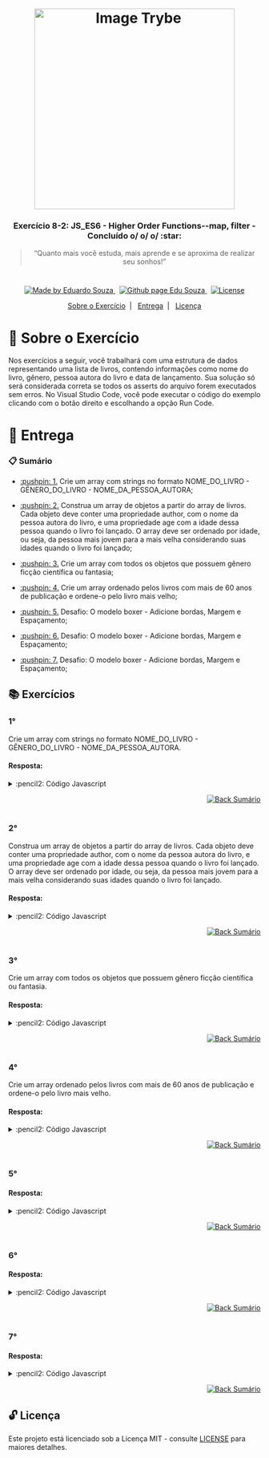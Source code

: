 <h1 align="center">
    <img alt="Image Trybe" src="https://i.ibb.co/d4W2x4g/trybe.png" width="400px" />
</h1>

<h3 align="center">
  Exercício 8-2: JS_ES6 - Higher Order Functions--map, filter - Concluído o/ o/ o/ :star:
</h3>

<blockquote align="center">“Quanto mais você estuda, mais aprende e se aproxima de realizar seu sonhos!”</blockquote>

<h1></h1>

<p align="center">

  <a href="https://www.linkedin.com/in/eduardosouzaprogrammer/">
    <img alt="Made by Eduardo Souza" src="https://img.shields.io/badge/made%20by-Edu%20Souza-%23F8952D">
  </a>&nbsp;

 <a href="https://edusouza-programmer.github.io/">
<img alt="Github page Edu Souza " src="https://img.shields.io/badge/Github%20page-Edu_Souza-orange">
</a>&nbsp;

  <a href="LICENSE" >
    <img alt="License" src="https://img.shields.io/badge/license-MIT-%23F8952D">
  </a>

</p>

<p align="center">
  <a href="#rocket-Sobre-o-Exercício">Sobre o Exercício</a>&nbsp;&nbsp;|&nbsp;&nbsp;
  <a href="#postbox-Entrega">Entrega</a>&nbsp;&nbsp;|&nbsp;&nbsp;
  <a href="#unlock-Licença">Licença</a>
</p>

# :rocket: Sobre o Exercício

Nos exercícios a seguir, você trabalhará com uma estrutura de dados representando uma lista de livros, contendo informações como nome do livro, gênero, pessoa autora do livro e data de lançamento.
Sua solução só será considerada correta se todos os asserts do arquivo forem executados sem erros. No Visual Studio Code, você pode executar o código do exemplo clicando com o botão direito e escolhando a opção Run Code.

# :postbox: Entrega

### :clipboard: Sumário

- <p><a href="#1"> :pushpin: 1.</a> Crie um array com strings no formato NOME_DO_LIVRO - GÊNERO_DO_LIVRO - NOME_DA_PESSOA_AUTORA;</p>

- <p><a href="#2"> :pushpin: 2.</a> Construa um array de objetos a partir do array de livros. Cada objeto deve conter uma propriedade author, com o nome da pessoa autora do livro, e uma propriedade age com a idade dessa pessoa quando o livro foi lançado. O array deve ser ordenado por idade, ou seja, da pessoa mais jovem para a mais velha considerando suas idades quando o livro foi lançado;</p>

- <p><a href="#3"> :pushpin: 3.</a> Crie um array com todos os objetos que possuem gênero ficção científica ou fantasia;</p>

- <p><a href="#4"> :pushpin: 4.</a> Crie um array ordenado pelos livros com mais de 60 anos de publicação e ordene-o pelo livro mais velho;</p>

- <p><a href="#5"> :pushpin: 5.</a> Desafio: O modelo boxer - Adicione bordas, Margem e Espaçamento;</p>

- <p><a href="#6"> :pushpin: 6.</a> Desafio: O modelo boxer - Adicione bordas, Margem e Espaçamento;</p>

- <p><a href="#7"> :pushpin: 7.</a> Desafio: O modelo boxer - Adicione bordas, Margem e Espaçamento;</p>

## :books: Exercícios

### 1°

Crie um array com strings no formato NOME_DO_LIVRO - GÊNERO_DO_LIVRO - NOME_DA_PESSOA_AUTORA.

#### Resposta:

<details>
 <summary> :pencil2: Código Javascript</summary>

```js
const assert = require("assert");

const books = [
	{
		id: 1,
		name: "As Crônicas de Gelo e Fogo",
		genre: "Fantasia",
		author: {
			name: "George R. R. Martin",
			birthYear: 1948,
		},
		releaseYear: 1991,
	},
	{
		id: 2,
		name: "O Senhor dos Anéis",
		genre: "Fantasia",
		author: {
			name: "J. R. R. Tolkien",
			birthYear: 1892,
		},
		releaseYear: 1954,
	},
	{
		id: 3,
		name: "Fundação",
		genre: "Ficção Científica",
		author: {
			name: "Isaac Asimov",
			birthYear: 1920,
		},
		releaseYear: 1951,
	},
	{
		id: 4,
		name: "Duna",
		genre: "Ficção Científica",
		author: {
			name: "Frank Herbert",
			birthYear: 1920,
		},
		releaseYear: 1965,
	},
	{
		id: 5,
		name: "A Coisa",
		genre: "Terror",
		author: {
			name: "Stephen King",
			birthYear: 1947,
		},
		releaseYear: 1986,
	},
	{
		id: 6,
		name: "O Chamado de Cthulhu",
		genre: "Terror",
		author: {
			name: "H. P. Lovecraft",
			birthYear: 1890,
		},
		releaseYear: 1928,
	},
];

const expected_result = [
	"As Crônicas de Gelo e Fogo - Fantasia - George R. R. Martin",
	"O Senhor dos Anéis - Fantasia - J. R. R. Tolkien",
	"Fundação - Ficção Científica - Isaac Asimov",
	"Duna - Ficção Científica - Frank Herbert",
	"A Coisa - Terror - Stephen King",
	"O Chamado de Cthulhu - Terror - H. P. Lovecraft",
];

function formatedBookNames() {
	return books.map(
		(book) => `${book.name} - ${book.genre} - ${book.author.name}`
	);
}
// show
assert.deepStrictEqual(formatedBookNames(), expected_result);
```

</details>

<p align="right">
    <a href="#clipboard-Sumário">
    <img alt="Back Sumário" src="https://img.shields.io/badge/Back-Sum%C3%A1rio-orange">
  </a>
</p>

#

### 2°

Construa um array de objetos a partir do array de livros. Cada objeto deve conter uma propriedade author, com o nome da pessoa autora do livro, e uma propriedade age com a idade dessa pessoa quando o livro foi lançado. O array deve ser ordenado por idade, ou seja, da pessoa mais jovem para a mais velha considerando suas idades quando o livro foi lançado.

#### Resposta:

<details>
 <summary> :pencil2: Código Javascript</summary>

```js
const assert = require("assert");

const books = [
	{
		id: 1,
		name: "As Crônicas de Gelo e Fogo",
		genre: "Fantasia",
		author: {
			name: "George R. R. Martin",
			birthYear: 1948,
		},
		releaseYear: 1991,
	},
	{
		id: 2,
		name: "O Senhor dos Anéis",
		genre: "Fantasia",
		author: {
			name: "J. R. R. Tolkien",
			birthYear: 1892,
		},
		releaseYear: 1954,
	},
	{
		id: 3,
		name: "Fundação",
		genre: "Ficção Científica",
		author: {
			name: "Isaac Asimov",
			birthYear: 1920,
		},
		releaseYear: 1951,
	},
	{
		id: 4,
		name: "Duna",
		genre: "Ficção Científica",
		author: {
			name: "Frank Herbert",
			birthYear: 1920,
		},
		releaseYear: 1965,
	},
	{
		id: 5,
		name: "A Coisa",
		genre: "Terror",
		author: {
			name: "Stephen King",
			birthYear: 1947,
		},
		releaseYear: 1986,
	},
	{
		id: 6,
		name: "O Chamado de Cthulhu",
		genre: "Terror",
		author: {
			name: "H. P. Lovecraft",
			birthYear: 1890,
		},
		releaseYear: 1928,
	},
];

const expected_result = [
	{
		age: 31,
		author: "Isaac Asimov",
	},
	{
		age: 38,
		author: "H. P. Lovecraft",
	},
	{
		age: 39,
		author: "Stephen King",
	},
	{
		age: 43,
		author: "George R. R. Martin",
	},
	{
		age: 45,
		author: "Frank Herbert",
	},
	{
		age: 62,
		author: "J. R. R. Tolkien",
	},
];

function nameAndAge() {
	return books
		.map((book) => ({
			author: book.author.name,
			age: book.releaseYear - book.author.birthYear,
		}))
		.sort(({ age: ageA }, { age: ageB }) => ageA - ageB);
}

assert.deepEqual(nameAndAge(), expected_result);
```

</details>

<p align="right">
    <a href="#clipboard-Sumário">
    <img alt="Back Sumário" src="https://img.shields.io/badge/Back-Sum%C3%A1rio-orange">
  </a>
</p>

#

### 3°

Crie um array com todos os objetos que possuem gênero ficção científica ou fantasia.

#### Resposta:

<details>
 <summary> :pencil2: Código Javascript</summary>

```js
const assert = require("assert");

const books = [
	{
		id: 1,
		name: "As Crônicas de Gelo e Fogo",
		genre: "Fantasia",
		author: {
			name: "George R. R. Martin",
			birthYear: 1948,
		},
		releaseYear: 1991,
	},
	{
		id: 2,
		name: "O Senhor dos Anéis",
		genre: "Fantasia",
		author: {
			name: "J. R. R. Tolkien",
			birthYear: 1892,
		},
		releaseYear: 1954,
	},
	{
		id: 3,
		name: "Fundação",
		genre: "Ficção Científica",
		author: {
			name: "Isaac Asimov",
			birthYear: 1920,
		},
		releaseYear: 1951,
	},
	{
		id: 4,
		name: "Duna",
		genre: "Ficção Científica",
		author: {
			name: "Frank Herbert",
			birthYear: 1920,
		},
		releaseYear: 1965,
	},
	{
		id: 5,
		name: "A Coisa",
		genre: "Terror",
		author: {
			name: "Stephen King",
			birthYear: 1947,
		},
		releaseYear: 1986,
	},
	{
		id: 6,
		name: "O Chamado de Cthulhu",
		genre: "Terror",
		author: {
			name: "H. P. Lovecraft",
			birthYear: 1890,
		},
		releaseYear: 1928,
	},
];

const expected_result = [
	{
		id: 1,
		name: "As Crônicas de Gelo e Fogo",
		genre: "Fantasia",
		author: {
			name: "George R. R. Martin",
			birthYear: 1948,
		},
		releaseYear: 1991,
	},
	{
		id: 2,
		name: "O Senhor dos Anéis",
		genre: "Fantasia",
		author: {
			name: "J. R. R. Tolkien",
			birthYear: 1892,
		},
		releaseYear: 1954,
	},
	{
		id: 3,
		name: "Fundação",
		genre: "Ficção Científica",
		author: {
			name: "Isaac Asimov",
			birthYear: 1920,
		},
		releaseYear: 1951,
	},
	{
		id: 4,
		name: "Duna",
		genre: "Ficção Científica",
		author: {
			name: "Frank Herbert",
			birthYear: 1920,
		},
		releaseYear: 1965,
	},
];

function fantasyOrScienceFiction() {
	return books.filter(
		(book) => book.genre === "Ficção Científica" || book.genre === "Fantasia"
	);
}

assert.deepEqual(fantasyOrScienceFiction(), expected_result);
```

</details>

<p align="right">
    <a href="#clipboard-Sumário">
    <img alt="Back Sumário" src="https://img.shields.io/badge/Back-Sum%C3%A1rio-orange">
  </a>
</p>

#

### 4°

Crie um array ordenado pelos livros com mais de 60 anos de publicação e ordene-o pelo livro mais velho.

#### Resposta:

<details>
 <summary> :pencil2: Código Javascript</summary>

```js
const assert = require("assert");

const books = [
	{
		id: 1,
		name: "As Crônicas de Gelo e Fogo",
		genre: "Fantasia",
		author: {
			name: "George R. R. Martin",
			birthYear: 1948,
		},
		releaseYear: 1991,
	},
	{
		id: 2,
		name: "O Senhor dos Anéis",
		genre: "Fantasia",
		author: {
			name: "J. R. R. Tolkien",
			birthYear: 1892,
		},
		releaseYear: 1954,
	},
	{
		id: 3,
		name: "Fundação",
		genre: "Ficção Científica",
		author: {
			name: "Isaac Asimov",
			birthYear: 1920,
		},
		releaseYear: 1951,
	},
	{
		id: 4,
		name: "Duna",
		genre: "Ficção Científica",
		author: {
			name: "Frank Herbert",
			birthYear: 1920,
		},
		releaseYear: 1965,
	},
	{
		id: 5,
		name: "A Coisa",
		genre: "Terror",
		author: {
			name: "Stephen King",
			birthYear: 1947,
		},
		releaseYear: 1986,
	},
	{
		id: 6,
		name: "O Chamado de Cthulhu",
		genre: "Terror",
		author: {
			name: "H. P. Lovecraft",
			birthYear: 1890,
		},
		releaseYear: 1928,
	},
];

const expected_result = [
	{
		id: 6,
		name: "O Chamado de Cthulhu",
		genre: "Terror",
		author: { name: "H. P. Lovecraft", birthYear: 1890 },
		releaseYear: 1928,
	},
	{
		id: 3,
		name: "Fundação",
		genre: "Ficção Científica",
		author: { name: "Isaac Asimov", birthYear: 1920 },
		releaseYear: 1951,
	},
	{
		id: 2,
		name: "O Senhor dos Anéis",
		genre: "Fantasia",
		author: { name: "J. R. R. Tolkien", birthYear: 1892 },
		releaseYear: 1954,
	},
];

// array com livros mais 60 nos
// ordenar pelo o livro mais velho
function oldBooks() {
	const olderBookAge60 = new Date().getFullYear() - 60;
	return books
		.filter((book) => book.releaseYear < olderBookAge60)
		.sort(({ releaseYear: yearA }, { releaseYear: yearB }) => yearA - yearB);
}

assert.deepEqual(oldBooks(), expected_result);
```

</details>

<p align="right">
    <a href="#clipboard-Sumário">
    <img alt="Back Sumário" src="https://img.shields.io/badge/Back-Sum%C3%A1rio-orange">
  </a>
</p>

#

### 5°

#### Resposta:

<details>
 <summary> :pencil2: Código Javascript</summary>

```js

```

</details>

<p align="right">
    <a href="#clipboard-Sumário">
    <img alt="Back Sumário" src="https://img.shields.io/badge/Back-Sum%C3%A1rio-orange">
  </a>
</p>

#

### 6°

#### Resposta:

<details>
 <summary> :pencil2: Código Javascript</summary>

```js

```

</details>

<p align="right">
    <a href="#clipboard-Sumário">
    <img alt="Back Sumário" src="https://img.shields.io/badge/Back-Sum%C3%A1rio-orange">
  </a>
</p>

#

### 7°

#### Resposta:

<details>
 <summary> :pencil2: Código Javascript</summary>

```js

```

</details>

<p align="right">
    <a href="#clipboard-Sumário">
    <img alt="Back Sumário" src="https://img.shields.io/badge/Back-Sum%C3%A1rio-orange">
  </a>
</p>

## :unlock: Licença

Este projeto está licenciado sob a Licença MIT - consulte [LICENSE](https://opensource.org/licenses/MIT) para maiores detalhes.
